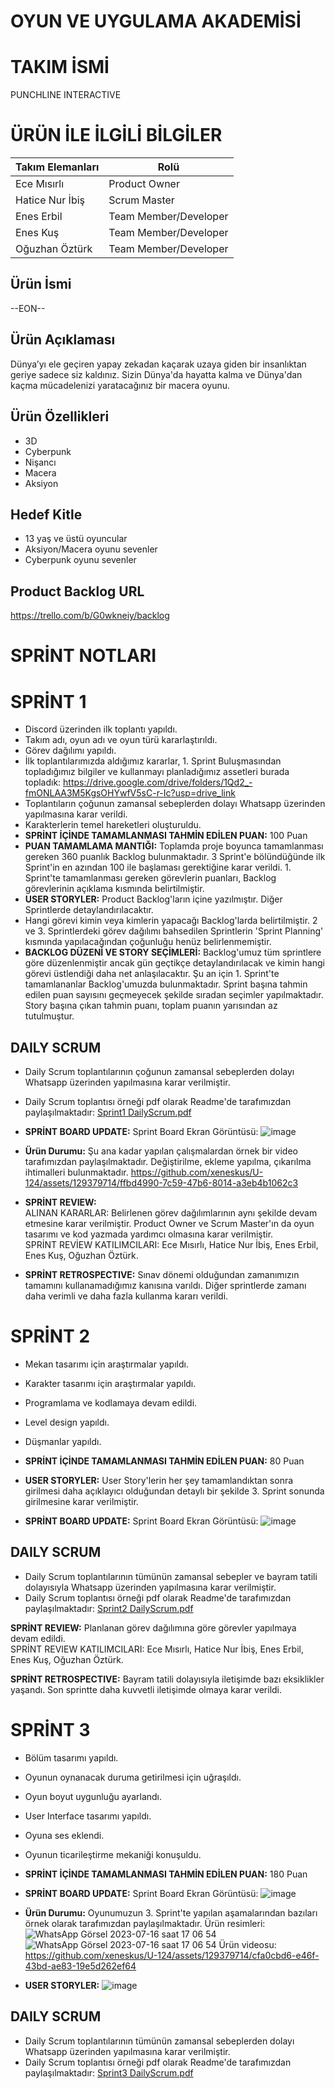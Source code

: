# OYUN VE UYGULAMA AKADEMİSİ
# TAKIM İSMİ
PUNCHLINE INTERACTIVE
# ÜRÜN İLE İLGİLİ BİLGİLER
| Takım Elemanları | Rolü |
| ------------- | ------------- |
| Ece Mısırlı | Product Owner | 
| Hatice Nur İbiş | Scrum Master |    
| Enes Erbil | Team Member/Developer | 
| Enes Kuş | Team Member/Developer | 
| Oğuzhan Öztürk | Team Member/Developer |
## Ürün İsmi
--EON--
## Ürün Açıklaması
Dünya’yı ele geçiren yapay zekadan kaçarak uzaya giden bir insanlıktan geriye sadece siz kaldınız. Sizin Dünya'da hayatta kalma ve Dünya'dan kaçma mücadelenizi yaratacağınız bir macera oyunu.
## Ürün Özellikleri
- 3D
- Cyberpunk
- Nişancı
- Macera
- Aksiyon
## Hedef Kitle 
- 13 yaş ve üstü oyuncular
- Aksiyon/Macera oyunu sevenler
- Cyberpunk oyunu sevenler
## Product Backlog URL
https://trello.com/b/G0wkneiy/backlog

# SPRİNT NOTLARI
# SPRİNT 1
- Discord üzerinden ilk toplantı yapıldı.
- Takım adı, oyun adı ve oyun türü kararlaştırıldı.
- Görev dağılımı yapıldı.
- İlk toplantılarımızda aldığımız kararlar, 1. Sprint Buluşmasından topladığımız bilgiler ve kullanmayı planladığımız assetleri burada topladık: https://drive.google.com/drive/folders/1Qd2_-fmONLAA3M5KgsOHYwfV5sC-r-Ic?usp=drive_link 
- Toplantıların çoğunun zamansal sebeplerden dolayı Whatsapp üzerinden yapılmasına karar verildi.
- Karakterlerin temel hareketleri oluşturuldu.
- **SPRİNT İÇİNDE TAMAMLANMASI TAHMİN EDİLEN PUAN:** 100 Puan
- **PUAN TAMAMLAMA MANTIĞI:** Toplamda proje boyunca tamamlanması gereken 360 puanlık Backlog bulunmaktadır. 3 Sprint'e bölündüğünde ilk Sprint'in en azından 100 ile başlaması gerektiğine karar verildi. 1. Sprint'te tamamlanması gereken görevlerin puanları, Backlog görevlerinin açıklama kısmında belirtilmiştir.
- **USER STORYLER:** Product Backlog'ların içine yazılmıştır. Diğer Sprintlerde detaylandırılacaktır.
- Hangi görevi kimin veya kimlerin yapacağı Backlog'larda belirtilmiştir. 2 ve 3. Sprintlerdeki görev dağılımı bahsedilen Sprintlerin 'Sprint Planning' kısmında yapılacağından çoğunluğu henüz belirlenmemiştir. 
- **BACKLOG DÜZENİ VE STORY SEÇİMLERİ:** Backlog'umuz tüm sprintlere göre düzenlenmiştir ancak gün geçtikçe detaylandırılacak ve kimin hangi görevi üstlendiği daha net anlaşılacaktır. Şu an için 1. Sprint'te tamamlananlar Backlog'umuzda bulunmaktadır. Sprint başına tahmin edilen puan sayısını geçmeyecek şekilde sıradan seçimler yapılmaktadır. Story başına çıkan tahmin puanı, toplam puanın yarısından az tutulmuştur.

## DAILY SCRUM
- Daily Scrum toplantılarının çoğunun zamansal sebeplerden dolayı Whatsapp üzerinden yapılmasına karar verilmiştir.
- Daily Scrum toplantısı örneği pdf olarak Readme'de tarafımızdan paylaşılmaktadır: 
[Sprint1 DailyScrum.pdf](https://github.com/xeneskus/U-124/files/11782581/Sprint1.DailyScrum.pdf)

- **SPRİNT BOARD UPDATE:** Sprint Board Ekran Görüntüsü: ![image](https://github.com/xeneskus/U-124/assets/129379714/4c543576-e3a1-485d-a927-07e960837e8f)
- **Ürün Durumu:** Şu ana kadar yapılan çalışmalardan örnek bir video tarafımızdan paylaşılmaktadır. Değiştirilme, ekleme yapılma, çıkarılma ihtimalleri bulunmaktadır.
https://github.com/xeneskus/U-124/assets/129379714/ffbd4990-7c59-47b6-8014-a3eb4b1062c3
- **SPRİNT REVIEW:** </br> ALINAN KARARLAR: Belirlenen görev dağılımlarının aynı şekilde devam etmesine karar verilmiştir. Product Owner ve Scrum Master'ın da oyun tasarımı ve kod yazmada yardımcı olmasına karar verilmiştir. </br> 
SPRİNT REVİEW KATILIMCILARI: Ece Mısırlı, Hatice Nur İbiş, Enes Erbil, Enes Kuş, Oğuzhan Öztürk. 
- **SPRİNT RETROSPECTIVE:** Sınav dönemi olduğundan zamanımızın tamamını kullanamadığımız kanısına varıldı. Diğer sprintlerde zamanı daha verimli ve daha fazla kullanma kararı verildi.

# SPRİNT 2
- Mekan tasarımı için araştırmalar yapıldı.
- Karakter tasarımı için araştırmalar yapıldı.
- Programlama ve kodlamaya devam edildi.
- Level design yapıldı.
- Düşmanlar yapıldı.
- **SPRİNT İÇİNDE TAMAMLANMASI TAHMİN EDİLEN PUAN:** 80 Puan
- **USER STORYLER:** User Story'lerin her şey tamamlandıktan sonra girilmesi daha açıklayıcı olduğundan detaylı bir şekilde 3. Sprint sonunda girilmesine karar verilmiştir.

- **SPRİNT BOARD UPDATE:** Sprint Board Ekran Görüntüsü: ![image](https://github.com/xeneskus/U-124/assets/129379714/57ca765d-225a-43ff-bd76-16ca307c27a3)

## DAILY SCRUM
- Daily Scrum toplantılarının tümünün zamansal sebepler ve bayram tatili dolayısıyla Whatsapp üzerinden yapılmasına karar verilmiştir.
- Daily Scrum toplantısı örneği pdf olarak Readme'de tarafımızdan paylaşılmaktadır: 
[Sprint2 DailyScrum.pdf](https://github.com/xeneskus/U-124/files/11931206/Sprint2.DailyScrum.pdf)

**SPRİNT REVIEW:** Planlanan görev dağılımına göre görevler yapılmaya devam edildi. </br>
SPRİNT REVIEW KATILIMCILARI: Ece Mısırlı, Hatice Nur İbiş, Enes Erbil, Enes Kuş, Oğuzhan Öztürk. </br>

**SPRİNT RETROSPECTIVE:** Bayram tatili dolayısıyla iletişimde bazı eksiklikler yaşandı. Son sprintte daha kuvvetli iletişimde olmaya karar verildi.

# SPRİNT 3
- Bölüm tasarımı yapıldı.
- Oyunun oynanacak duruma getirilmesi için uğraşıldı.
- Oyun boyut uygunluğu ayarlandı.
- User Interface tasarımı yapıldı.
- Oyuna ses eklendi.
- Oyunun ticarileştirme mekaniği konuşuldu.
- **SPRİNT İÇİNDE TAMAMLANMASI TAHMİN EDİLEN PUAN:** 180 Puan
- **SPRİNT BOARD UPDATE:** Sprint Board Ekran Görüntüsü: ![image](https://github.com/xeneskus/U-124/assets/129379714/d42b7d2e-3d0d-43c0-80f8-9463fa9e9189)
- **Ürün Durumu:** Oyunumuzun 3. Sprint'te yapılan aşamalarından bazıları örnek olarak tarafımızdan paylaşılmaktadır. Ürün resimleri:
   ![WhatsApp Görsel 2023-07-16 saat 17 06 54](https://github.com/xeneskus/U-124/assets/129379714/1a502b1f-7a2b-4baa-93a8-9abf93338543)
  ![WhatsApp Görsel 2023-07-16 saat 17 06 54](https://github.com/xeneskus/U-124/assets/129379714/3097cc2a-20d5-458e-8bce-bfcca27d35b4)
  Ürün videosu: 
https://github.com/xeneskus/U-124/assets/129379714/cfa0cbd6-e46f-43bd-ae83-19e5d262ef64




- **USER STORYLER:** ![image](https://github.com/xeneskus/U-124/assets/129379714/faf4b44c-87c3-44e7-8de6-7e1b14efb618)
## DAILY SCRUM
- Daily Scrum toplantılarının tümünün zamansal sebeplerden dolayı Whatsapp üzerinden yapılmasına karar verilmiştir.
- Daily Scrum toplantısı örneği pdf olarak Readme'de tarafımızdan paylaşılmaktadır: [Sprint3 DailyScrum.pdf](https://github.com/xeneskus/U-124/files/12064176/Sprint3.DailyScrum.pdf)


